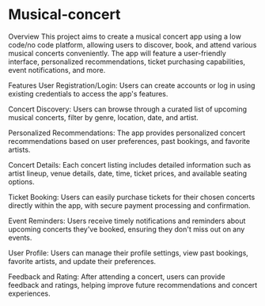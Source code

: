 # Musical-concert
Overview
This project aims to create a musical concert app using a low code/no code platform, allowing users to discover, book, and attend various musical concerts conveniently. The app will feature a user-friendly interface, personalized recommendations, ticket purchasing capabilities, event notifications, and more.

Features
User Registration/Login: Users can create accounts or log in using existing credentials to access the app's features.

Concert Discovery: Users can browse through a curated list of upcoming musical concerts, filter by genre, location, date, and artist.

Personalized Recommendations: The app provides personalized concert recommendations based on user preferences, past bookings, and favorite artists.

Concert Details: Each concert listing includes detailed information such as artist lineup, venue details, date, time, ticket prices, and available seating options.

Ticket Booking: Users can easily purchase tickets for their chosen concerts directly within the app, with secure payment processing and confirmation.

Event Reminders: Users receive timely notifications and reminders about upcoming concerts they've booked, ensuring they don't miss out on any events.

User Profile: Users can manage their profile settings, view past bookings, favorite artists, and update their preferences.

Feedback and Rating: After attending a concert, users can provide feedback and ratings, helping improve future recommendations and concert experiences.

